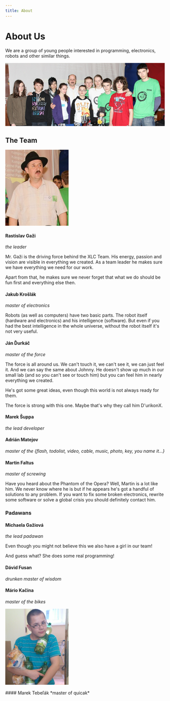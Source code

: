 ```yaml
---
title: About
---
```


# About Us

We are a group of young people interested in programming, electronics, robots
and other similar things. 


<div class="center_photo" markdown="1">

![the Team Photo](/img/team.png)

</div>

The Team
--------

<!-- Gazi -->
<div class="photo" markdown="1">

![Gazi](/img/avatars/gazi.png)

</div>

<div class="about" markdown="1">

#### Rastislav Gaži 
*the leader* 

Mr. Gaži is the driving force behind the XLC Team. His energy, passion and
vision are visible in everything we created. As a team leader he makes sure we
have everything we need for our work. 

Apart from that, he makes sure we never forget that what we do should be fun 
first and everything else then.

</div>

<div style='clear:both'></div>
<!-- /gazi -->

#### Jakub Krošlák
*master of electronics*

Robots (as well as computers) have two basic parts. The robot itself (hardware
and electronics) and his intelligence (software). But even if you had the best
intelligence in the whole universe, without the robot itself it's not very
useful. 




#### Ján Ďurkáč
*master of the force*

The force is all around us. We can't touch it, we can't see it, we can just
feel it. And we can say the same about Johnny. He doesn't show up much in our
small lab (and so you can't see or touch him) but you can feel him in nearly
everything we created. 

He's got some great ideas, even though this world is not always ready for them.

The force is strong with this one. Maybe that's why they call him D'urikonX.



#### Marek Šuppa
*the lead developer*

#### Adrián Matejov
*master of the {flash, todolist, video, cable, music, photo, key, you name it...}*




#### Martin Faltus
*master of screwing*

Have you heard about the Phantom of the Opera? Well, Martin is a lot like him.
We never know where he is but if he appears he's got a handful of solutions
to any problem. If you want to fix some broken electronics, 
rewrite some software or solve a global crisis you should definitely contact him.

### Padawans

#### Michaela Gažiová
*the lead padawan*

Even though you might not believe this we also have a girl in our team! 

And guess what? She does some real programming! 


#### Dávid Fusan
*drunken master of wisdom*



#### Mário Kačina
*master of the bikes*

<!-- marek tebelak -->
<div class="photo" markdown="1">

![MarekT](/img/avatars/marekt.png)

</div>

<div class="about" markdown="1">
#### Marek Tebeľák
*master of quicak*

</div>
<div style='clear:both'></div>
<!-- /marek tebelak -->

